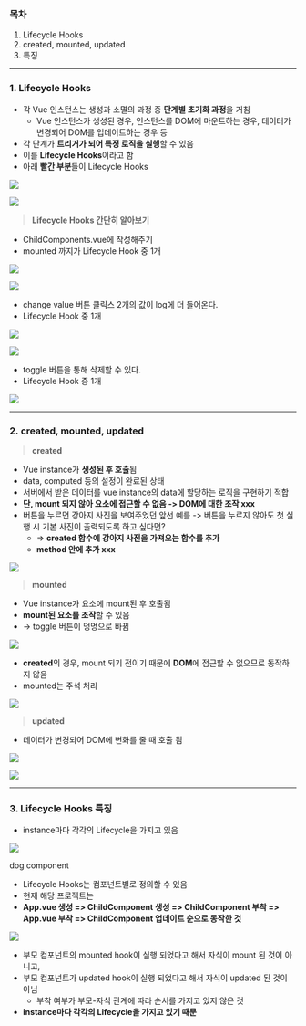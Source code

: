 
### **목차**

1.  Lifecycle Hooks
2.  created, mounted, updated
3.  특징

---

### **1. Lifecycle Hooks**

-   각 Vue 인스턴스는 생성과 소멸의 과정 중 **단계별 초기화 과정**을 거침
    -   Vue 인스턴스가 생성된 경우, 인스턴스를 DOM에 마운트하는 경우, 데이터가 변경되어 DOM를 업데이트하는 경우 등
-   각 단계가 **트리거가 되어 특정 로직을 실행**할 수 있음
-   이를 **Lifecycle Hooks**이라고 함
-   아래 **빨간 부분**들이 Lifecycle Hooks

![](https://k.kakaocdn.net/dn/b8eGHb/btrQrHDZgtr/AmRLNedZ8LtTJyMLe592M0/img.png)

![](https://k.kakaocdn.net/dn/c8XL3B/btrQuIBUG2B/NMXOp5xJYK9QtqnnjTlTk1/img.png)

> **Lifecycle Hooks 간단히 알아보기**

-   ChildComponents.vue에 작성해주기
-   mounted 까지가 Lifecycle Hook 중 1개

![](https://k.kakaocdn.net/dn/DuHsV/btrQxbYt2cM/nI7m3JbmQS4AqR3gbW8x20/img.png)

![](https://k.kakaocdn.net/dn/etAXOX/btrQDc2XDKr/kPyPK2WqjVqaFyAG8xuyV0/img.png)

-   change value 버튼 클릭스 2개의 값이 log에 더 들어온다.
-   Lifecycle Hook 중 1개

![](https://k.kakaocdn.net/dn/O1vLV/btrQC8TUYNl/eZux98N06MAocTCgPQ9Y7K/img.png)

![](https://k.kakaocdn.net/dn/cyfjdj/btrQvYE6DgR/fSAXRANITAC7sAXCKIMMO0/img.png)

-   toggle 버튼을 통해 삭제할 수 있다.
-   Lifecycle Hook 중 1개

![](https://k.kakaocdn.net/dn/dX6nsI/btrQtRzJNFG/915s3wEg9swKE0VBeegak1/img.png)

---

### **2.** **created, mounted, updated**

> **created**

-   Vue instance가 **생성된 후 호출**됨
-   data, computed 등의 설정이 완료된 상태
-   서버에서 받은 데이터를 vue instance의 data에 할당하는 로직을 구현하기 적합
-   **단, mount 되지 않아 요소에 접근할 수 없음 -> DOM에 대한 조작 xxx** 
-   버튼을 누르면 강아지 사진을 보여주었던 앞선 예를 -> 버튼을 누르지 않아도 첫 실행 시 기본 사진이 출력되도록 하고 싶다면?
    -   => **created 함수에 강아지 사진을 가져오는 함수를 추가**
    -   **method 안에 추가 xxx**

![](https://k.kakaocdn.net/dn/UHpQ0/btrQAwOB2pq/xrKqNayexknBHUF4zBBMsK/img.png)

> **mounted**

-   Vue instance가 요소에 mount된 후 호출됨
-   **mount된 요소를 조작**할 수 있음
-   -> toggle 버튼이 멍멍으로 바뀜

![](https://k.kakaocdn.net/dn/Kz2MK/btrQyvvMh6l/nKQMFlY9Kqez9lLMafmxe1/img.png)

-   **created**의 경우, mount 되기 전이기 때문에 **DOM**에 접근할 수 없으므로 동작하지 않음
-   mounted는 주석 처리

![](https://k.kakaocdn.net/dn/bn8SFr/btrQz54GsB5/eSGTWuI8jHnSKHKaM6eS20/img.png)

> **updated**

-   데이터가 변경되어 DOM에 변화를 줄 때 호출 됨

![](https://k.kakaocdn.net/dn/bJUD33/btrQtTdjGt7/PK0Jr3DfbTH5Q6sJs15E3k/img.png)

![](https://k.kakaocdn.net/dn/bscFZZ/btrQCh4LpiL/7cYgvI7bz9GWi8tdq8UHgK/img.png)

---

### **3. Lifecycle Hooks 특징**

-   instance마다 각각의 Lifecycle을 가지고 있음

![](https://k.kakaocdn.net/dn/1v96R/btrQw2tT0oR/ZItpmbQ1i6KH1Ixcxi0KPk/img.png)

dog component

-   Lifecycle Hooks는 컴포넌트별로 정의할 수 있음
-   현재 해당 프로젝트는
-   **App.vue 생성 => ChildComponent 생성 => ChildComponent 부착 => App.vue 부착 => ChildComponent 업데이트 순으로 동작한 것**

![](https://k.kakaocdn.net/dn/sSl0P/btrQuJhlGzX/oOU1bWEXa0QbHVpMBEX5H0/img.png)

-   부모 컴포넌트의 mounted hook이 실행 되었다고 해서 자식이 mount 된 것이 아니고,
-   부모 컴포넌트가 updated hook이 실행 되었다고 해서 자식이 updated 된 것이 아님
    -   부착 여부가 부모-자식 관계에 따라 순서를 가지고 있지 않은 것
-   **instance마다 각각의 Lifecycle을 가지고 있기 때문**